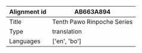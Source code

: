 |Alignment id | AB663A894
| --- | --- 
|Title | Tenth Pawo Rinpoche Series 
|Type | translation
|Languages | ['en', 'bo']